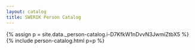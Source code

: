 ```yaml
---
layout: catalog
title: SWERIK Person Catalog
---
```

{% assign p = site.data._person-catalog.i-D7KfkW1nDvvN3JwmiZtbX5 %}
{% include person-catalog.html p=p %}

